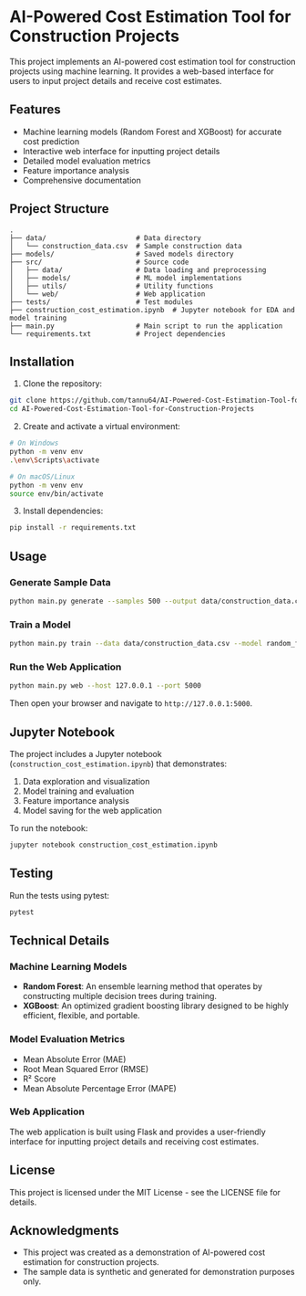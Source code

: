 # AI-Powered Cost Estimation Tool for Construction Projects

This project implements an AI-powered cost estimation tool for construction projects using machine learning. It provides a web-based interface for users to input project details and receive cost estimates.

## Features

- Machine learning models (Random Forest and XGBoost) for accurate cost prediction
- Interactive web interface for inputting project details
- Detailed model evaluation metrics
- Feature importance analysis
- Comprehensive documentation

## Project Structure

```
.
├── data/                      # Data directory
│   └── construction_data.csv  # Sample construction data
├── models/                    # Saved models directory
├── src/                       # Source code
│   ├── data/                  # Data loading and preprocessing
│   ├── models/                # ML model implementations
│   ├── utils/                 # Utility functions
│   └── web/                   # Web application
├── tests/                     # Test modules
├── construction_cost_estimation.ipynb  # Jupyter notebook for EDA and model training
├── main.py                    # Main script to run the application
└── requirements.txt           # Project dependencies
```

## Installation

1. Clone the repository:
```bash
git clone https://github.com/tannu64/AI-Powered-Cost-Estimation-Tool-for-Construction-Projects.git
cd AI-Powered-Cost-Estimation-Tool-for-Construction-Projects
```

2. Create and activate a virtual environment:
```bash
# On Windows
python -m venv env
.\env\Scripts\activate

# On macOS/Linux
python -m venv env
source env/bin/activate
```

3. Install dependencies:
```bash
pip install -r requirements.txt
```

## Usage

### Generate Sample Data

```bash
python main.py generate --samples 500 --output data/construction_data.csv
```

### Train a Model

```bash
python main.py train --data data/construction_data.csv --model random_forest --output models
```

### Run the Web Application

```bash
python main.py web --host 127.0.0.1 --port 5000
```

Then open your browser and navigate to `http://127.0.0.1:5000`.

## Jupyter Notebook

The project includes a Jupyter notebook (`construction_cost_estimation.ipynb`) that demonstrates:

1. Data exploration and visualization
2. Model training and evaluation
3. Feature importance analysis
4. Model saving for the web application

To run the notebook:
```bash
jupyter notebook construction_cost_estimation.ipynb
```

## Testing

Run the tests using pytest:
```bash
pytest
```

## Technical Details

### Machine Learning Models

- **Random Forest**: An ensemble learning method that operates by constructing multiple decision trees during training.
- **XGBoost**: An optimized gradient boosting library designed to be highly efficient, flexible, and portable.

### Model Evaluation Metrics

- Mean Absolute Error (MAE)
- Root Mean Squared Error (RMSE)
- R² Score
- Mean Absolute Percentage Error (MAPE)

### Web Application

The web application is built using Flask and provides a user-friendly interface for inputting project details and receiving cost estimates.

## License

This project is licensed under the MIT License - see the LICENSE file for details.

## Acknowledgments

- This project was created as a demonstration of AI-powered cost estimation for construction projects.
- The sample data is synthetic and generated for demonstration purposes only. 
